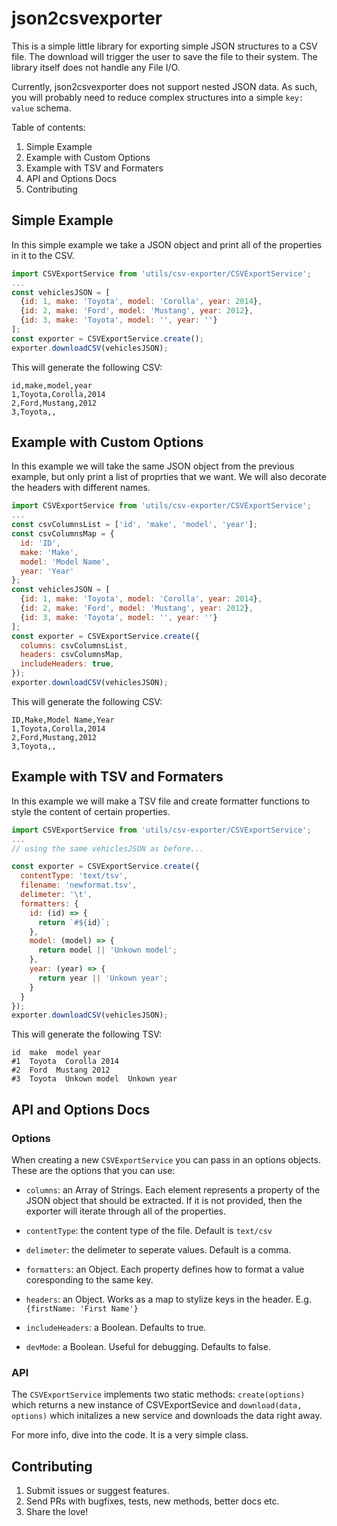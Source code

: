 # json2csvexporter

This is a simple little library for exporting simple JSON structures to a CSV file. The download will trigger the user to save the file to their system. The library itself does not handle any File I/O.

Currently, json2csvexporter does not support nested JSON data. As such, you will probably need to reduce complex structures into a simple `key: value` schema.

Table of contents:

1. Simple Example
2. Example with Custom Options
3. Example with TSV and Formaters
4. API and Options Docs
5. Contributing

## Simple Example

In this simple example we take a JSON object and print all of the properties in it to the CSV.

```javascript
import CSVExportService from 'utils/csv-exporter/CSVExportService';
...
const vehiclesJSON = [
  {id: 1, make: 'Toyota', model: 'Corolla', year: 2014},
  {id: 2, make: 'Ford', model: 'Mustang', year: 2012},
  {id: 3, make: 'Toyota', model: '', year: ''}
];
const exporter = CSVExportService.create();
exporter.downloadCSV(vehiclesJSON);
```

This will generate the following CSV:

```csv
id,make,model,year
1,Toyota,Corolla,2014
2,Ford,Mustang,2012
3,Toyota,,
```

## Example with Custom Options

In this example we will take the same JSON object from the previous example, but only print a list of proprties that we want. We will also decorate the headers with different names.

```javascript
import CSVExportService from 'utils/csv-exporter/CSVExportService';
...
const csvColumnsList = ['id', 'make', 'model', 'year'];
const csvColumnsMap = {
  id: 'ID', 
  make: 'Make',
  model: 'Model Name', 
  year: 'Year'
};
const vehiclesJSON = [
  {id: 1, make: 'Toyota', model: 'Corolla', year: 2014},
  {id: 2, make: 'Ford', model: 'Mustang', year: 2012},
  {id: 3, make: 'Toyota', model: '', year: ''}
];
const exporter = CSVExportService.create({
  columns: csvColumnsList,
  headers: csvColumnsMap,
  includeHeaders: true,
});
exporter.downloadCSV(vehiclesJSON);
```
This will generate the following CSV:

```csv
ID,Make,Model Name,Year
1,Toyota,Corolla,2014
2,Ford,Mustang,2012
3,Toyota,,
```

## Example with TSV and Formaters

In this example we will make a TSV file and create formatter functions to style the content of certain properties.

```javascript
import CSVExportService from 'utils/csv-exporter/CSVExportService';
...
// using the same vehiclesJSON as before...

const exporter = CSVExportService.create({
  contentType: 'text/tsv',
  filename: 'newformat.tsv',
  delimeter: '\t',
  formatters: {
    id: (id) => {
      return `#${id}`;
    },
    model: (model) => {
      return model || 'Unkown model';
    },
    year: (year) => {
      return year || 'Unkown year';
    }
  }
});
exporter.downloadCSV(vehiclesJSON);

```

This will generate the following TSV:

```tsv
id  make  model year
#1  Toyota  Corolla 2014
#2  Ford  Mustang 2012
#3  Toyota  Unkown model  Unkown year
```

## API and Options Docs

### Options

When creating a new `CSVExportService` you can pass in an options objects. These are the options that you can use:

- `columns`: an Array of Strings. Each element represents a property of the JSON object that should be extracted. If it is not provided, then the exporter will iterate through all of the properties.

- `contentType`: the content type of the file. Default is `text/csv`

- `delimeter`: the delimeter to seperate values. Default is a comma.

- `formatters`: an Object. Each property defines how to format a value coresponding to the same key.

- `headers`: an Object. Works as a map to stylize keys in the header. E.g. `{firstName: 'First Name'}`

- `includeHeaders`: a Boolean. Defaults to true.

- `devMode`: a Boolean. Useful for debugging. Defaults to false.

### API

The `CSVExportService` implements two static methods: `create(options)` which returns a new instance of CSVExportSevice and `download(data, options)` which initalizes a new service and downloads the data right away.

For more info, dive into the code. It is a very simple class.


## Contributing

1. Submit issues or suggest features.
2. Send PRs with bugfixes, tests, new methods, better docs etc.
3. Share the love!
